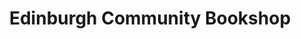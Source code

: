---
title: "Edinburgh Community Bookshop"
url: /edinburgh/edinburgh-community-bookshop/
shop: books
---